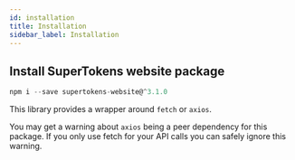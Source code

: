 ```yaml
---
id: installation
title: Installation
sidebar_label: Installation
---
```


## Install SuperTokens website package
```js
npm i --save supertokens-website@^3.1.0
```

This library provides a wrapper around ```fetch``` or ```axios```.

You may get a warning about ```axios``` being a peer dependency for this package. If you only use fetch for your API calls you can safely ignore this warning.